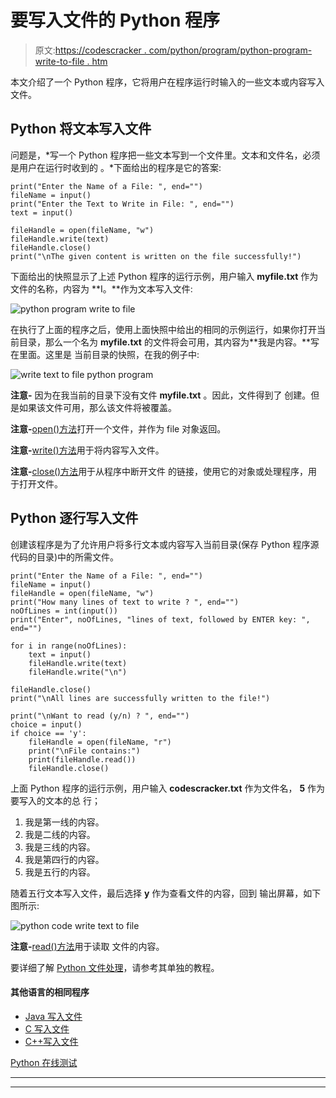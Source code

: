 # 要写入文件的 Python 程序

> 原文:[https://codescracker . com/python/program/python-program-write-to-file . htm](https://codescracker.com/python/program/python-program-write-to-file.htm)

本文介绍了一个 Python 程序，它将用户在程序运行时输入的一些文本或内容写入文件。

## Python 将文本写入文件

问题是，*写一个 Python 程序把一些文本写到一个文件里。文本和文件名，必须是用户在运行时收到的 。*下面给出的程序是它的答案:

```
print("Enter the Name of a File: ", end="")
fileName = input()
print("Enter the Text to Write in File: ", end="")
text = input()

fileHandle = open(fileName, "w")
fileHandle.write(text)
fileHandle.close()
print("\nThe given content is written on the file successfully!")
```

下面给出的快照显示了上述 Python 程序的运行示例，用户输入 **myfile.txt** 作为 文件的名称，内容为 **I。**作为文本写入文件:

![python program write to file](../Images/46e4187092f3417320611b465824910c.png)

在执行了上面的程序之后，使用上面快照中给出的相同的示例运行，如果你打开当前目录，那么一个名为 **myfile.txt** 的文件将会可用，其内容为**我是内容。**写在里面。这里是 当前目录的快照，在我的例子中:

![write text to file python program](../Images/f9a79f9fe0e24326512535c2c38e0d05.png)

**注意-** 因为在我当前的目录下没有文件 **myfile.txt** 。因此，文件得到了 创建。但是如果该文件可用，那么该文件将被覆盖。

**注意-**[open()方法](/python/python-open-function.htm)打开一个文件，并作为 file 对象返回。

**注意-**[write()方法](/python/python-write-function.htm)用于将内容写入文件。

**注意-**[close()方法](/python/python-close-function.htm)用于从程序中断开文件 的链接，使用它的对象或处理程序，用于打开文件。

## Python 逐行写入文件

创建该程序是为了允许用户将多行文本或内容写入当前目录(保存 Python 程序源代码的目录)中的所需文件。

```
print("Enter the Name of a File: ", end="")
fileName = input()
fileHandle = open(fileName, "w")
print("How many lines of text to write ? ", end="")
noOfLines = int(input())
print("Enter", noOfLines, "lines of text, followed by ENTER key: ", end="")

for i in range(noOfLines):
    text = input()
    fileHandle.write(text)
    fileHandle.write("\n")

fileHandle.close()
print("\nAll lines are successfully written to the file!")

print("\nWant to read (y/n) ? ", end="")
choice = input()
if choice == 'y':
    fileHandle = open(fileName, "r")
    print("\nFile contains:")
    print(fileHandle.read())
    fileHandle.close()
```

上面 Python 程序的运行示例，用户输入 **codescracker.txt** 作为文件名， **5** 作为要写入的文本的总 行；

1.  我是第一线的内容。
2.  我是二线的内容。
3.  我是三线的内容。
4.  我是第四行的内容。
5.  我是五行的内容。

随着五行文本写入文件，最后选择 **y** 作为查看文件的内容，回到 输出屏幕，如下图所示:

![python code write text to file](../Images/31f87769432a5bcaab489f36d7ea9652.png)

**注意-**[read()方法](/python/python-read-function.htm)用于读取 文件的内容。

要详细了解 [Python 文件处理](/python/python-file-io.htm)，请参考其单独的教程。

#### 其他语言的相同程序

*   [Java 写入文件](/java/program/java-program-write-to-file.htm)
*   [C 写入文件](/c/program/c-program-write-file.htm)
*   [C++写入文件](/cpp/program/cpp-program-write-file.htm)

[Python 在线测试](/exam/showtest.php?subid=10)

* * *

* * *